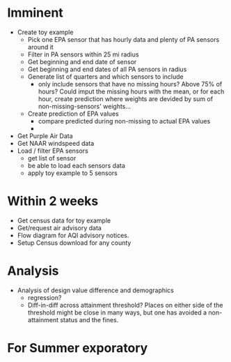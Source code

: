 # Imminent
- Create toy example
  - Pick one EPA sensor that has hourly data and plenty of PA sensors around it
  - Filter in PA sensors within 25 mi radius
  - Get beginning and end date of sensor
  - Get beginning and end dates of all PA sensors in radius
  - Generate list of quarters and which sensors to include
    - only include sensors that have no missing hours? Above 75% of hours? Could imput the missing hours with the mean, or for each hour, create prediction where weights are devided by sum of non-missing-sensors' weights... 
  - Create prediction of EPA values
    - compare predicted during non-missing to actual EPA values
    - 
- Get Purple Air Data
- Get NAAR windspeed data
- Load / filter EPA sensors
  - get list of sensor
  - be able to load each sensors data
  - apply toy example to 5 sensors



# Within 2 weeks
- Get census data for toy example
- Get/request air advisory data
- Flow diagram for AQI advisory notices. 
- Setup Census download for any county

# Analysis
- Analysis of design value difference and demographics
  - regression?
  - Diff-in-diff across attainment threshold? Places on either side of the threshold might be close in many ways, but one has avoided a non-attainment status and the fines.

# For Summer exporatory